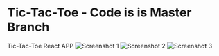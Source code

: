 # Tic-Tac-Toe - Code is is Master Branch
Tic-Tac-Toe React APP
![Screenshot 1](https://github.com/Manishakesarwani/Tic-Tac-Toe/assets/72316941/92cd968e-732c-4fc6-9b08-7a1d20f34e59)
![Screenshot 2](https://github.com/Manishakesarwani/Tic-Tac-Toe/assets/72316941/c710d13f-54e8-4a6e-9619-e9277ccb4c6d)
![Screenshot 3](https://github.com/Manishakesarwani/Tic-Tac-Toe/assets/72316941/41e836d9-59ec-4e27-a6c1-87dd8ab439d0)
